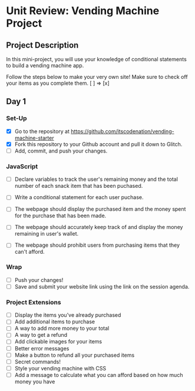 # Unit Review: Vending Machine Project

## Project Description
In this mini-project, you will use your knowledge of conditional statements to build a vending machine app.

Follow the steps below to make your very own site! 
Make sure to check off your items as you complete them. [ ] => [x]

## Day 1

### Set-Up
- [x] Go to the repository at https://github.com/itscodenation/vending-machine-starter
- [x] Fork this repository to your Github account and pull it down to Glitch.
- [ ] Add, commit, and push your changes.

### JavaScript
- [ ] Declare variables to track the user's remaining money and the total number of each snack item that has been puchased.
- [ ] Write a conditional statement for each user puchase.
- [ ] The webpage should display the purchased item and the money spent for the purchase that has been made.
- [ ] The webpage should accurately keep track of and display the money remaining in user's wallet.
- [ ] The webpage should prohibit users from purchasing items that they can't afford.


### Wrap
- [ ] Push your changes!
- [ ] Save and submit your website link using the link on the session agenda.

### Project Extensions
- [ ] Display the items you've already purchased
- [ ] Add additional items to purchase
- [ ] A way to add more money to your total
- [ ] A way to get a refund
- [ ] Add clickable images for your items
- [ ] Better error messages
- [ ] Make a button to refund all your purchased items
- [ ] Secret commands!
- [ ] Style your vending machine with CSS
- [ ] Add a message to calculate what you can afford based on how much money you have
